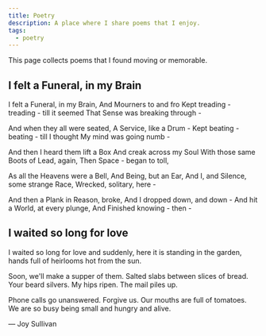 ```yaml
---
title: Poetry
description: A place where I share poems that I enjoy.
tags:
  - poetry
---
```


This page collects poems that I found moving or memorable.

## I felt a Funeral, in my Brain

I felt a Funeral, in my Brain,
And Mourners to and fro
Kept treading - treading - till it seemed
That Sense was breaking through -

And when they all were seated,
A Service, like a Drum -
Kept beating - beating - till I thought
My mind was going numb -

And then I heard them lift a Box
And creak across my Soul
With those same Boots of Lead, again,
Then Space - began to toll,

As all the Heavens were a Bell,
And Being, but an Ear,
And I, and Silence, some strange Race,
Wrecked, solitary, here -

And then a Plank in Reason, broke,
And I dropped down, and down -
And hit a World, at every plunge,
And Finished knowing - then -

## I waited so long for love

I waited so long for love and suddenly, here it is standing in the garden, hands full of heirlooms hot from the sun.

Soon, we'll make a supper of them. Salted slabs between slices of bread.
Your beard silvers. My hips ripen. The mail piles up.

Phone calls go unanswered. Forgive us. Our mouths are full of tomatoes.
We are so busy being small and hungry and alive.

— Joy Sullivan
